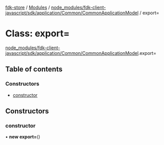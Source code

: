 [fdk-store](../README.md) / [Modules](../modules.md) / [node\_modules/fdk-client-javascript/sdk/application/Common/CommonApplicationModel](../modules/node_modules_fdk_client_javascript_sdk_application_Common_CommonApplicationModel.md) / export=

# Class: export=

[node_modules/fdk-client-javascript/sdk/application/Common/CommonApplicationModel](../modules/node_modules_fdk_client_javascript_sdk_application_Common_CommonApplicationModel.md).export=

## Table of contents

### Constructors

- [constructor](node_modules_fdk_client_javascript_sdk_application_Common_CommonApplicationModel.export_-1.md#constructor)

## Constructors

### constructor

• **new export=**()
